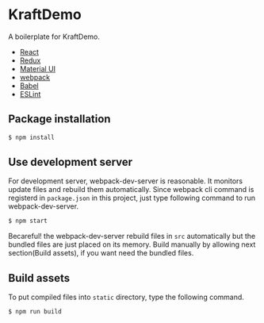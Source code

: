 # KraftDemo
A boilerplate for KraftDemo.

* [React](https://facebook.github.io/react/)
* [Redux](http://rackt.org/redux/index.html)
* [Material UI](http://material-ui.com/#/)
* [webpack](https://webpack.github.io/)
* [Babel](https://babeljs.io/)
* [ESLint](http://eslint.org/)


## Package installation
```bash
$ npm install
```

## Use development server
For development server, webpack-dev-server is reasonable. It monitors update files and rebuild them automatically. Since webpack cli command is registerd in `package.json` in this project, just type following command to run webpack-dev-server.

```bash
$ npm start
```

Becareful! the webpack-dev-server rebuild files in `src` automatically but the bundled files are just placed on its memory. Build manually by allowing next section(Build assets), if you want need the bundled files.


## Build assets
To put compiled files into `static` directory, type the following command.

```bash
$ npm run build
```
